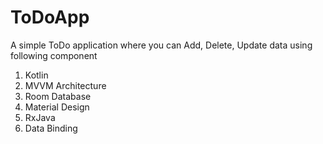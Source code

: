 # ToDoApp
A simple ToDo application where you can Add, Delete, Update data using following component
1. Kotlin
2. MVVM Architecture
3. Room Database
4. Material Design
5. RxJava
6. Data Binding
